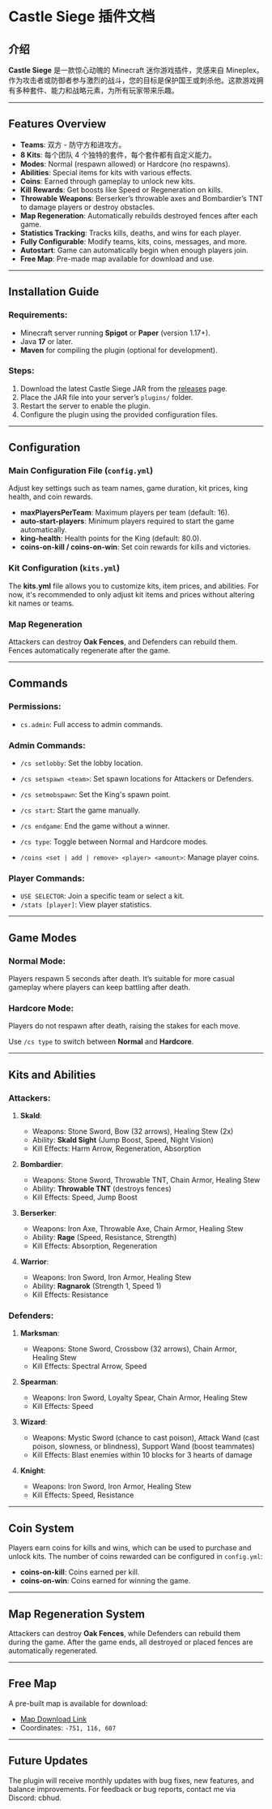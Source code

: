 
# Castle Siege 插件文档

## 介绍

**Castle Siege** 是一款惊心动魄的 Minecraft 迷你游戏插件，灵感来自 Mineplex。作为攻击者或防御者参与激烈的战斗，您的目标是保护国王或刺杀他。这款游戏拥有多种套件、能力和战略元素，为所有玩家带来乐趣。

----------

## Features Overview

-   **Teams**: 双方 - 防守方和进攻方。
-   **8 Kits**: 每个团队 4 个独特的套件，每个套件都有自定义能力。
-   **Modes**: Normal (respawn allowed) or Hardcore (no respawns).
-   **Abilities**: Special items for kits with various effects.
-   **Coins**: Earned through gameplay to unlock new kits.
-   **Kill Rewards**: Get boosts like Speed or Regeneration on kills.
-   **Throwable Weapons**: Berserker’s throwable axes and Bombardier’s TNT to damage players or destroy obstacles.
-   **Map Regeneration**: Automatically rebuilds destroyed fences after each game.
-   **Statistics Tracking**: Tracks kills, deaths, and wins for each player.
-   **Fully Configurable**: Modify teams, kits, coins, messages, and more.
-   **Autostart**: Game can automatically begin when enough players join.
-   **Free Map**: Pre-made map available for download and use.

----------

## Installation Guide

### Requirements:

-   Minecraft server running **Spigot** or **Paper** (version 1.17+).
-   Java **17** or later.
-   **Maven** for compiling the plugin (optional for development).

### Steps:

1.  Download the latest Castle Siege JAR from the [releases](https://www.spigotmc.org/resources/castle-siege.115123/) page.
2.  Place the JAR file into your server’s `plugins/` folder.
3.  Restart the server to enable the plugin.
4.  Configure the plugin using the provided configuration files.

----------

## Configuration

### Main Configuration File (`config.yml`)

Adjust key settings such as team names, game duration, kit prices, king health, and coin rewards.

-   **maxPlayersPerTeam**: Maximum players per team (default: 16).
-   **auto-start-players**: Minimum players required to start the game automatically.
-   **king-health**: Health points for the King (default: 80.0).
-   **coins-on-kill / coins-on-win**: Set coin rewards for kills and victories.

### Kit Configuration (`kits.yml`)

The **kits.yml** file allows you to customize kits, item prices, and abilities. For now, it's recommended to only adjust kit items and prices without altering kit names or teams.

### Map Regeneration

Attackers can destroy **Oak Fences**, and Defenders can rebuild them. Fences automatically regenerate after the game.

----------

## Commands

### Permissions:
-   `cs.admin`: Full access to admin commands.
### Admin Commands:

-   `/cs setlobby`: Set the lobby location.
-   `/cs setspawn <team>`: Set spawn locations for Attackers or Defenders.
-   `/cs setmobspawn`: Set the King's spawn point.
-   `/cs start`: Start the game manually.
-   `/cs endgame`: End the game without a winner.
-   `/cs type`: Toggle between Normal and Hardcore modes.

-   `/coins <set | add | remove> <player> <amount>`: Manage player coins.

### Player Commands:

-   `USE SELECTOR`:  Join a specific team or select a kit.
-   `/stats [player]`: View player statistics.

----------

## Game Modes

### Normal Mode:

Players respawn 5 seconds after death. It’s suitable for more casual gameplay where players can keep battling after death.

### Hardcore Mode:

Players do not respawn after death, raising the stakes for each move.

Use `/cs type` to switch between **Normal** and **Hardcore**.

----------

## Kits and Abilities

### Attackers:

1.  **Skald**:
    
    -   Weapons: Stone Sword, Bow (32 arrows), Healing Stew (2x)
    -   Ability: **Skald Sight** (Jump Boost, Speed, Night Vision)
    -   Kill Effects: Harm Arrow, Regeneration, Absorption
2.  **Bombardier**:
    
    -   Weapons: Stone Sword, Throwable TNT, Chain Armor, Healing Stew
    -   Ability: **Throwable TNT** (destroys fences)
    -   Kill Effects: Speed, Jump Boost
3.  **Berserker**:
    
    -   Weapons: Iron Axe, Throwable Axe, Chain Armor, Healing Stew
    -   Ability: **Rage** (Speed, Resistance, Strength)
    -   Kill Effects: Absorption, Regeneration
4.  **Warrior**:
    
    -   Weapons: Iron Sword, Iron Armor, Healing Stew
    -   Ability: **Ragnarok** (Strength 1, Speed 1)
    -   Kill Effects: Resistance

### Defenders:

1.  **Marksman**:
    
    -   Weapons: Stone Sword, Crossbow (32 arrows), Chain Armor, Healing Stew
    -   Kill Effects: Spectral Arrow, Speed
2.  **Spearman**:
    
    -   Weapons: Iron Sword, Loyalty Spear, Chain Armor, Healing Stew
    -   Kill Effects: Speed
3.  **Wizard**:
    
    -   Weapons: Mystic Sword (chance to cast poison), Attack Wand (cast poison, slowness, or blindness), Support Wand (boost teammates)
    -   Kill Effects: Blast enemies within 10 blocks for 3 hearts of damage
4.  **Knight**:
    
    -   Weapons: Iron Sword, Iron Armor, Healing Stew
    -   Kill Effects: Speed, Resistance

----------

## Coin System

Players earn coins for kills and wins, which can be used to purchase and unlock kits. The number of coins rewarded can be configured in `config.yml`:

-   **coins-on-kill**: Coins earned per kill.
-   **coins-on-win**: Coins earned for winning the game.

----------

## Map Regeneration System

Attackers can destroy **Oak Fences**, while Defenders can rebuild them during the game. After the game ends, all destroyed or placed fences are automatically regenerated.

----------

## Free Map

A pre-built map is available for download:

-   [Map Download Link](https://www.mediafire.com/file/7b348d4d9f2ugxo/world.rar/file)
-   Coordinates: `-751, 116, 607`

----------

## Future Updates

The plugin will receive monthly updates with bug fixes, new features, and balance improvements. For feedback or bug reports, contact me via Discord: cbhud.
